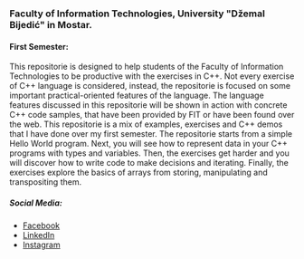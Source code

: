 ### Faculty of Information Technologies, University "Džemal Bijedić"​ in Mostar.

#### First Semester:
This repositorie is designed to help students of the Faculty of Information Technologies to be productive with the exercises in C++. Not every exercise of C++ language is considered, instead, the repositorie is focused on some important practical-oriented features of the language. The language features discussed in this repositorie will be shown in action with concrete C++ code samples, that have been provided by FIT or have been found over the web. This repositorie is a mix of examples, exercises and C++ demos that I have done over my first semester. The repositorie starts from a simple Hello World program. Next, you will see how to represent data in your C++ programs with types and variables. Then, the exercises get harder and you will discover how to write code to make decisions and iterating. Finally, the exercises explore the basics of arrays from storing, manipulating and transpositing them.
##### Social Media:
- [Facebook](https://facebook.com/muhamedkarajic/)
- [LinkedIn](https://www.linkedin.com/in/muhamedkarajic/)
- [Instagram](https://www.instagram.com/muhamedkarajic/)
